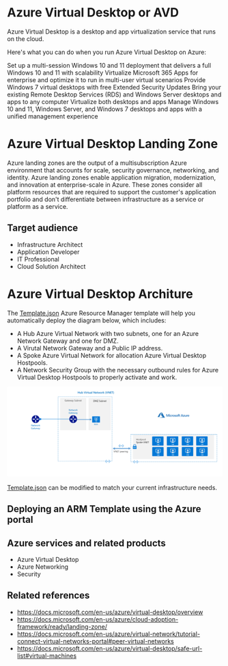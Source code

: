 # Azure Virtual Desktop or AVD

Azure Virtual Desktop is a desktop and app virtualization service that runs on the cloud.

Here's what you can do when you run Azure Virtual Desktop on Azure:

Set up a multi-session Windows 10 and 11 deployment that delivers a full Windows 10 and 11 with scalability
Virtualize Microsoft 365 Apps for enterprise and optimize it to run in multi-user virtual scenarios
Provide Windows 7 virtual desktops with free Extended Security Updates
Bring your existing Remote Desktop Services (RDS) and Windows Server desktops and apps to any computer
Virtualize both desktops and apps
Manage Windows 10 and 11, Windows Server, and Windows 7 desktops and apps with a unified management experience

# Azure Virtual Desktop Landing Zone

Azure landing zones are the output of a multisubscription Azure environment that accounts for scale, security governance, networking, and identity. Azure landing zones enable application migration, modernization, and innovation at enterprise-scale in Azure. These zones consider all platform resources that are required to support the customer's application portfolio and don't differentiate between infrastructure as a service or platform as a service.

## Target audience

- Infrastructure Architect
- Application Developer
-	IT Professional
-	Cloud Solution Architect

# Azure Virtual Desktop Architure 

The [Template.json](Template.json) Azure Resource Manager template will help you automatically deploy the diagram below, which includes:

- A Hub Azure Virtual Network with two subnets, one for an Azure Network Gateway and one for DMZ.
- A Virutal Network Gateway and a Public IP address.
- A Spoke Azure Virtual Network for allocation Azure Virtual Desktop Hostpools.
- A Network Security Group with the necessary outbound rules for Azure Virtual Desktop Hostpools to properly activate and work.

![alt image](https://github.com/DavidArayaSanabria/AVDLandingZone/blob/dad885cfb0c6fca8913d68e4daa8dd9e6ee41c92/AVD%20Landing%20Zone%20Diagram.png?raw=true)


[Template.json](Template.json) can be modified to match your current infrastructure needs.

## Deploying an ARM Template using the Azure portal

## Azure services and related products

- Azure Virtual Desktop
- Azure Networking
- Security

## Related references
- https://docs.microsoft.com/en-us/azure/virtual-desktop/overview
- https://docs.microsoft.com/en-us/azure/cloud-adoption-framework/ready/landing-zone/
- https://docs.microsoft.com/en-us/azure/virtual-network/tutorial-connect-virtual-networks-portal#peer-virtual-networks
- https://docs.microsoft.com/en-us/azure/virtual-desktop/safe-url-list#virtual-machines
